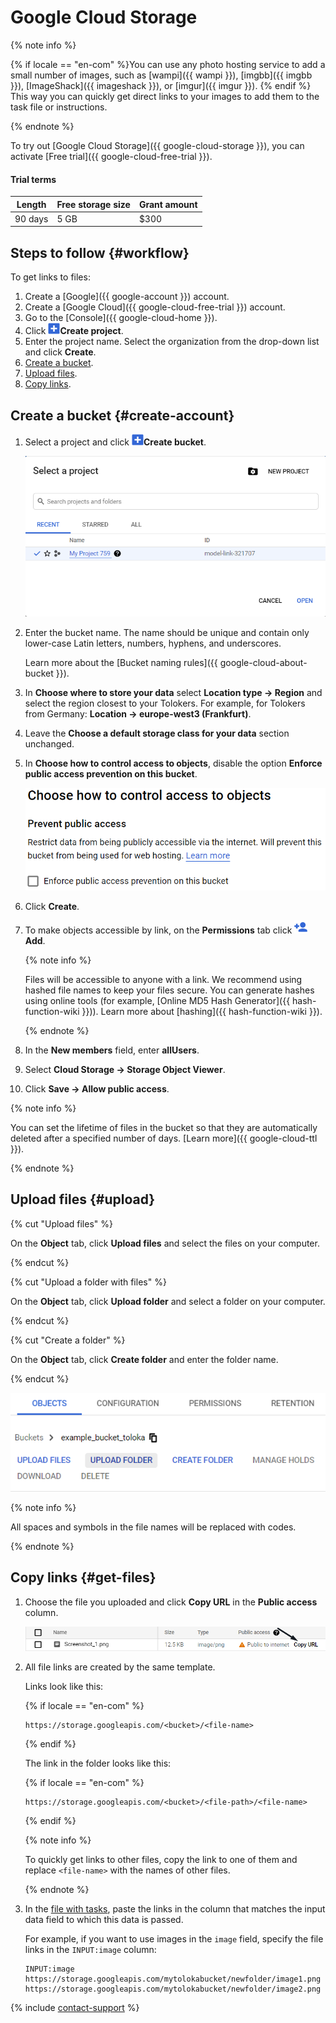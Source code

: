 # Google Cloud Storage

{% note info %}

{% if locale == "en-com" %}You can use any photo hosting service to add a small number of images, such as [wampi]({{ wampi }}), [imgbb]({{ imgbb }}), [ImageShack]({{ imageshack }}), or [imgur]({{ imgur }}). {% endif %} This way you can quickly get direct links to your images to add them to the task file or instructions.

{% endnote %}

To try out [Google Cloud Storage]({{ google-cloud-storage }}), you can activate [Free trial]({{ google-cloud-free-trial }}).

#### Trial terms

Length | Free storage size | Grant amount
----- | ----- | -----
90 days | 5 GB | $300

## Steps to follow {#workflow}

To get links to files:

1. Create a [Google]({{ google-account }}) account.
1. Create a [Google Cloud]({{ google-cloud-free-trial }}) account.
1. Go to the [Console]({{ google-cloud-home }}).
1. Click ![](../_images/tutorials/cloud-storage/google-cloud/create-bucket-icon.png)**Create project**.
1. Enter the project name. Select the organization from the drop-down list and click **Create**.
1. [Create a bucket](#create-account).
1. [Upload files](#upload).
1. [Copy links](#get-files).

## Create a bucket {#create-account}

1. Select a project and click ![](../_images/tutorials/cloud-storage/google-cloud/create-bucket-icon.png)**Create bucket**.

   ![](../_images/tutorials/cloud-storage/google-cloud/choose-project.png)

1. Enter the bucket name. The name should be unique and contain only lower-case Latin letters, numbers, hyphens, and underscores.

    Learn more about the [Bucket naming rules]({{ google-cloud-about-bucket }}).

1. In **Choose where to store your data** select **Location type → Region** and select the region closest to your Tolokers. For example, for Tolokers from Germany: **Location → europe-west3 (Frankfurt)**.

1. Leave the **Choose a default storage class for your data** section unchanged.

1. In **Choose how to control access to objects**, disable the option **Enforce public access prevention on this bucket**.

   ![](../_images/tutorials/cloud-storage/google-cloud/enforce-access.png)

1. Click **Create**.

1. To make objects accessible by link, on the **Permissions** tab click ![](../_images/tutorials/cloud-storage/google-cloud/add-permission.png)**Add**.

    {% note info %}

    Files will be accessible to anyone with a link. We recommend using hashed file names to keep your files secure. You can generate hashes using online tools (for example, [Online MD5 Hash Generator]({{ hash-function-wiki }})). Learn more about [hashing]({{ hash-function-wiki }}).

    {% endnote %}

1. In the **New members** field, enter **allUsers**.

1. Select **Cloud Storage → Storage Object Viewer**.

1. Click **Save → Allow public access**.

{% note info %}

You can set the lifetime of files in the bucket so that they are automatically deleted after a specified number of days. [Learn more]({{ google-cloud-ttl }}).

{% endnote %}

## Upload files {#upload}

{% cut "Upload files" %}

On the **Object** tab, click **Upload files** and select the files on your computer.

{% endcut %}

{% cut "Upload a folder with files" %}

On the **Object** tab, click **Upload folder** and select a folder on your computer.

{% endcut %}

{% cut "Create a folder" %}

On the **Object** tab, click **Create folder** and enter the folder name.

{% endcut %}

![](../_images/tutorials/cloud-storage/google-cloud/upload-files.png)

{% note info %}

All spaces and symbols in the file names will be replaced with codes.

{% endnote %}

## Copy links {#get-files}

1. Choose the file you uploaded and click **Copy URL** in the **Public access** column.

   ![](../_images/tutorials/cloud-storage/google-cloud/copy-link.png)

1. All file links are created by the same template.

    Links look like this:

    {% if locale == "en-com" %}

    ```plaintext
    https://storage.googleapis.com/<bucket>/<file-name>
    ```

    {% endif %}

    The link in the folder looks like this:

    {% if locale == "en-com" %}

    ```plaintext
    https://storage.googleapis.com/<bucket>/<file-path>/<file-name>
    ```

    {% endif %}

    {% note info %}

    To quickly get links to other files, copy the link to one of them and replace `<file-name>` with the names of other files.

    {% endnote %}

1. In the [file with tasks](pool_csv.md), paste the links in the column that matches the input data field to which this data is passed.

    For example, if you want to use images in the `image` field, specify the file links in the `INPUT:image` column:

    ```plaintext
    INPUT:image
    https://storage.googleapis.com/mytolokabucket/newfolder/image1.png
    https://storage.googleapis.com/mytolokabucket/newfolder/image2.png
    ```

{% include [contact-support](../_includes/contact-support-new.md) %}